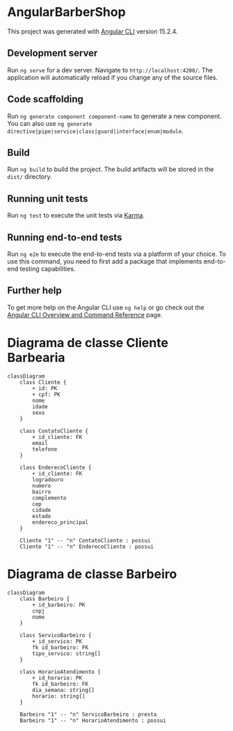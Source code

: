 # AngularBarberShop

This project was generated with [Angular CLI](https://github.com/angular/angular-cli) version 15.2.4.

## Development server

Run `ng serve` for a dev server. Navigate to `http://localhost:4200/`. The application will automatically reload if you change any of the source files.

## Code scaffolding

Run `ng generate component component-name` to generate a new component. You can also use `ng generate directive|pipe|service|class|guard|interface|enum|module`.

## Build

Run `ng build` to build the project. The build artifacts will be stored in the `dist/` directory.

## Running unit tests

Run `ng test` to execute the unit tests via [Karma](https://karma-runner.github.io).

## Running end-to-end tests

Run `ng e2e` to execute the end-to-end tests via a platform of your choice. To use this command, you need to first add a package that implements end-to-end testing capabilities.

## Further help

To get more help on the Angular CLI use `ng help` or go check out the [Angular CLI Overview and Command Reference](https://angular.io/cli) page.

# Diagrama de classe Cliente Barbearia

```mermaid
classDiagram
    class Cliente {
        + id: PK
        + cpf: PK
        nome
        idade
        sexo
    }

    class ContatoCliente {
        + id_cliente: FK
        email
        telefone
    }

    class EnderecoCliente {
        + id_cliente: FK
        logradouro
        numero
        bairro
        complemento
        cep
        cidade
        estado
        endereco_principal
    }

    Cliente "1" -- "n" ContatoCliente : possui
    Cliente "1" -- "n" EnderecoCliente : possui

```
# Diagrama de classe Barbeiro
```mermaid
classDiagram
    class Barbeiro {
        + id_barbeiro: PK
        cnpj
        nome
    }

    class ServicoBarbeiro {
        + id_servico: PK
        fk id_barbeiro: FK
        tipo_servico: string[]
    }

    class HorarioAtendimento {
        + id_horario: PK
        fk id_barbeiro: FK
        dia_semana: string[]
        horario: string[]
    }

    Barbeiro "1" -- "n" ServicoBarbeiro : presta
    Barbeiro "1" -- "n" HorarioAtendimento : possui

```
